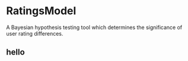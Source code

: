 # RatingsModel
A Bayesian hypothesis testing tool which determines the significance of user rating differences.


## hello
